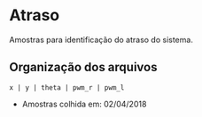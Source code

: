 # Atraso
Amostras para identificação do atraso do sistema.

## Organização dos arquivos
```
x | y | theta | pwm_r | pwm_l
```

* Amostras colhida em: 02/04/2018
